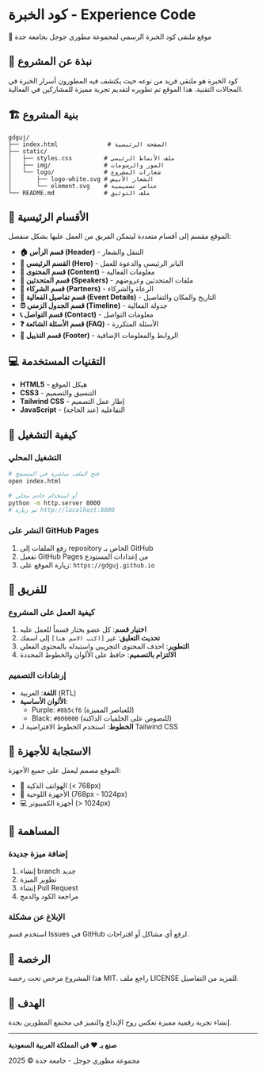 # كود الخبرة - Experience Code

🚀 موقع ملتقى كود الخبرة الرسمي لمجموعة مطوري جوجل بجامعة جدة

## 📖 نبذة عن المشروع

كود الخبرة هو ملتقى فريد من نوعه حيث يكتشف فيه المطورون أسرار الخبرة في المجالات التقنية. هذا الموقع تم تطويره لتقديم تجربة مميزة للمشاركين في الفعالية.

## 🏗️ بنية المشروع

```
gdguj/
├── index.html              # الصفحة الرئيسية
├── static/
│   ├── styles.css         # ملف الأنماط الرئيسي
│   ├── img/               # الصور والرسومات
│   └── logo/              # شعارات المشروع
│       ├── logo-white.svg # الشعار الأبيض
│       └── element.svg    # عناصر تصميمية
└── README.md              # ملف التوثيق
```

## 🎨 الأقسام الرئيسية

الموقع مقسم إلى أقسام متعددة ليتمكن الفريق من العمل عليها بشكل منفصل:

- **🏠 قسم الرأس (Header)** - التنقل والشعار
- **🌟 القسم الرئيسي (Hero)** - البانر الرئيسي والدعوة للعمل
- **📄 قسم المحتوى (Content)** - معلومات الفعالية
- **🎤 قسم المتحدثين (Speakers)** - ملفات المتحدثين وعروضهم
- **🤝 قسم الشركاء (Partners)** - الرعاة والشركاء
- **📅 قسم تفاصيل الفعالية (Event Details)** - التاريخ والمكان والتفاصيل
- **⏰ قسم الجدول الزمني (Timeline)** - جدولة الفعالية
- **📞 قسم التواصل (Contact)** - معلومات التواصل
- **❓ قسم الأسئلة الشائعة (FAQ)** - الأسئلة المتكررة
- **🔗 قسم التذييل (Footer)** - الروابط والمعلومات الإضافية

## 💻 التقنيات المستخدمة

- **HTML5** - هيكل الموقع
- **CSS3** - التنسيق والتصميم
- **Tailwind CSS** - إطار عمل التصميم
- **JavaScript** - التفاعلية (عند الحاجة)

## 🚀 كيفية التشغيل

### التشغيل المحلي
```bash
# فتح الملف مباشرة في المتصفح
open index.html

# أو استخدام خادم محلي
python -m http.server 8000
# ثم زيارة http://localhost:8000
```

### النشر على GitHub Pages
1. رفع الملفات إلى repository الخاص بـ GitHub
2. تفعيل GitHub Pages من إعدادات المستودع
3. زيارة الموقع على: `https://gdguj.github.io`

## 👥 للفريق

### كيفية العمل على المشروع
1. **اختيار قسم**: كل عضو يختار قسماً للعمل عليه
2. **تحديث التعليق**: غير `[اكتب الاسم هنا]` إلى اسمك
3. **التطوير**: احذف المحتوى التجريبي واستبدله بالمحتوى الفعلي
4. **الالتزام بالتصميم**: حافظ على الألوان والخطوط المحددة

### إرشادات التصميم
- **اللغة**: العربية (RTL)
- **الألوان الأساسية**: 
  - Purple: `#8b5cf6` (للعناصر المميزة)
  - Black: `#000000`  (للنصوص على الخلفيات الداكنة)
- **الخطوط**: استخدم الخطوط الافتراضية لـ Tailwind CSS

## 📱 الاستجابة للأجهزة

الموقع مصمم ليعمل على جميع الأجهزة:
- 📱 الهواتف الذكية (< 768px)
- 📱 الأجهزة اللوحية (768px - 1024px)  
- 💻 أجهزة الكمبيوتر (> 1024px)

## 🤝 المساهمة

### إضافة ميزة جديدة
1. إنشاء branch جديد
2. تطوير الميزة
3. إنشاء Pull Request
4. مراجعة الكود والدمج

### الإبلاغ عن مشكلة
استخدم قسم Issues في GitHub لرفع أي مشاكل أو اقتراحات.


## 📄 الرخصة

هذا المشروع مرخص تحت رخصة MIT. راجع ملف LICENSE للمزيد من التفاصيل.

## 🎯 الهدف

إنشاء تجربة رقمية مميزة تعكس روح الإبداع والتميز في مجتمع المطورين بجدة.

---

**صنع بـ ❤️ في المملكة العربية السعودية**

مجموعة مطوري جوجل - جامعة جدة © 2025

